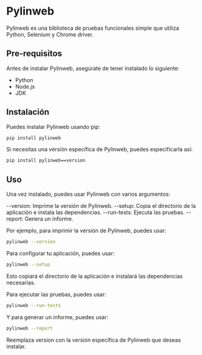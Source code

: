 # Pylinweb

Pylinweb es una biblioteca de pruebas funcionales simple que utiliza Python, Selenium y Chrome driver.

## Pre-requisitos

Antes de instalar Pylinweb, asegúrate de tener instalado lo siguiente:

- Python
- Node.js
- JDK

## Instalación

Puedes instalar Pylinweb usando pip:

```bash
pip install pylinweb
```

Si necesitas una versión específica de Pylinweb, puedes especificarla así:

```bash
pip install pylinweb==version
```
## Uso

Una vez instalado, puedes usar Pylinweb con varios argumentos:

--version: Imprime la versión de Pylinweb.
--setup: Copia el directorio de la aplicación e instala las dependencias.
--run-tests: Ejecuta las pruebas.
--report: Genera un informe.

Por ejemplo, para imprimir la versión de Pylinweb, puedes usar:

```bash
pylinweb --version
```
Para configurar tu aplicación, puedes usar:

```bash
pylinweb --setup
```
Esto copiará el directorio de la aplicación e instalará las dependencias necesarias.

Para ejecutar las pruebas, puedes usar:

```bash
pylinweb --run-tests
```
Y para generar un informe, puedes usar:

```bash
pylinweb --report
```

Reemplaza version con la versión específica de Pylinweb que deseas instalar.